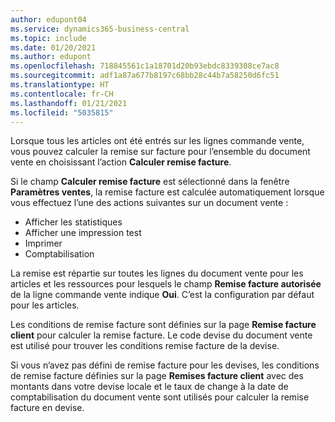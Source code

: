 ```yaml
---
author: edupont04
ms.service: dynamics365-business-central
ms.topic: include
ms.date: 01/20/2021
ms.author: edupont
ms.openlocfilehash: 718845561c1a18701d20b93ebdc8339308ce7ac8
ms.sourcegitcommit: adf1a87a677b8197c68bb28c44b7a58250d6fc51
ms.translationtype: HT
ms.contentlocale: fr-CH
ms.lasthandoff: 01/21/2021
ms.locfileid: "5035815"
---
```

Lorsque tous les articles ont été entrés sur les lignes commande vente, vous pouvez calculer la remise sur facture pour l’ensemble du document vente en choisissant l’action **Calculer remise facture**.

Si le champ **Calculer remise facture** est sélectionné dans la fenêtre **Paramètres ventes**, la remise facture est calculée automatiquement lorsque vous effectuez l’une des actions suivantes sur un document vente :

* Afficher les statistiques
* Afficher une impression test
* Imprimer
* Comptabilisation

La remise est répartie sur toutes les lignes du document vente pour les articles et les ressources pour lesquels le champ **Remise facture autorisée** de la ligne commande vente indique **Oui**. C’est la configuration par défaut pour les articles.

Les conditions de remise facture sont définies sur la page **Remise facture client** pour calculer la remise facture. Le code devise du document vente est utilisé pour trouver les conditions remise facture de la devise.

Si vous n’avez pas défini de remise facture pour les devises, les conditions de remise facture définies sur la page **Remises facture client** avec des montants dans votre devise locale et le taux de change à la date de comptabilisation du document vente sont utilisés pour calculer la remise facture en devise.
